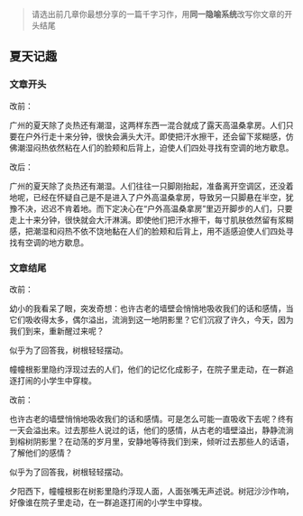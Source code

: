 > 请选出前几章你最想分享的一篇千字习作，用**同一隐喻系统**改写你文章的开头结尾

## 夏天记趣

### 文章开头
改前：

广州的夏天除了炎热还有潮湿，这两样东西一混合就成了露天高温桑拿房。人们只要在户外行走十来分钟，很快会满头大汗。即使把汗水擦干，还会留下浆糊感，仿佛潮湿闷热依然粘在人们的脸颊和后背上，迫使人们四处寻找有空调的地方歇息。

改后：

广州的夏天除了炎热还有潮湿。人们往往一只脚刚抬起，准备离开空调区，还没着地呢，已经在怀疑自己是不是进入了户外高温桑拿房，导致另一只脚悬在半空，犹豫不决，迟迟不肯着地。而下定决心在“户外高温桑拿房”里迈开脚步的人们，只要走上十来分钟，很快就会大汗淋漓。即使他们把汗水擦干，每寸肌肤依然留有浆糊感，把潮湿和闷热不依不饶地黏在人们的脸颊和后背上，用不适感迫使人们四处寻找有空调的地方歇息。

### 文章结尾
改前：

幼小的我看呆了眼，突发奇想：也许古老的墙壁会悄悄地吸收我们的话和感情，当它们吸收得太多，偶尔溢出，流淌到这一地阴影里？它们沉寂了许久，今天，因为我们到来，重新醒过来呢？

似乎为了回答我，树根轻轻摆动。

幢幢根影里隐约浮现过去的人们，他们的记忆化成影子，在院子里走动，在一群追逐打闹的小学生中穿梭。

改前：

也许古老的墙壁悄悄地吸收我们的话和感情。可是怎么可能一直吸收下去呢？终有一天会溢出来。过去那些人说过的话，他们的感情，从古老的墙壁溢出，静静流淌到榕树阴影里？在动荡的岁月里，安静地等待我们到来，倾听过去那些人的话语，了解他们的感情？

似乎为了回答我，树根轻轻摆动。

夕阳西下，幢幢根影在树影里隐约浮现人面，人面张嘴无声述说。树冠沙沙作响，好像谁在院子里走动，在一群追逐打闹的小学生中穿梭。
